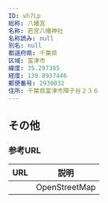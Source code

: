 ```yaml
---
ID: vh7Lp
総称: 八幡宮
名称: 若宮八幡神社
名称読み: null
別名: null
都道府県: 千葉県
区域: 富津市
緯度: 35.297385
経度: 139.8937446
郵便番号: 2930032
住所: 千葉県富津市障子谷２３６
---
```


## その他

### 参考URL

| URL | 説明          |
| --- | ------------- |
|     | OpenStreetMap |
